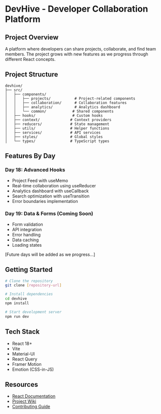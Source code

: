 # DevHive - Developer Collaboration Platform

## Project Overview
A platform where developers can share projects, collaborate, and find team members. The project grows with new features as we progress through different React concepts.

## Project Structure
```
devhive/
├── src/
│   ├── components/
│   │   ├── projects/           # Project-related components
│   │   ├── collaboration/      # Collaboration features
│   │   ├── analytics/          # Analytics dashboard
│   │   └── common/            # Shared components
│   ├── hooks/                 # Custom hooks
│   ├── context/              # Context providers
│   ├── reducers/             # State management
│   ├── utils/                # Helper functions
│   ├── services/             # API services
│   ├── styles/               # Global styles
│   └── types/                # TypeScript types
```

## Features By Day

### Day 18: Advanced Hooks
- Project Feed with useMemo
- Real-time collaboration using useReducer
- Analytics dashboard with useCallback
- Search optimization with useTransition
- Error boundaries implementation

### Day 19: Data & Forms (Coming Soon)
- Form validation
- API integration
- Error handling
- Data caching
- Loading states

[Future days will be added as we progress...]

## Getting Started
```bash
# Clone the repository
git clone [repository-url]

# Install dependencies
cd devhive
npm install

# Start development server
npm run dev
```

## Tech Stack
- React 18+
- Vite
- Material-UI
- React Query
- Framer Motion
- Emotion (CSS-in-JS)

## Resources
- [React Documentation](https://react.dev/)
- [Project Wiki](./docs/wiki.md)
- [Contributing Guide](./CONTRIBUTING.md) 